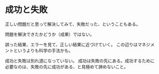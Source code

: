 # 成功と失敗

正しい問題だと思って解決してみて、失敗だった、ということもある。

問題を解決できたかどうか（成果）ではない。

誤った結果、エラーを見て、正しい結果に近づけていく。
この辺りはマネジメントというよりも科学の手法かも。

成功と失敗は別れ道になっていない。
成功は失敗の先にある。成功するために必要なのは、失敗の先に成功がある、と見極めて諦めないこと。
